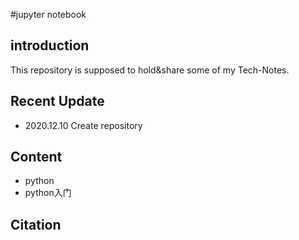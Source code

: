 #jupyter notebook


## introduction
This repository is supposed to hold&share some of my Tech-Notes.


## Recent Update
- 2020.12.10 Create repository


## Content

- python
 - python入门


## Citation
